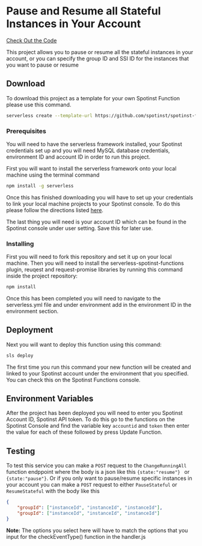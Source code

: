 # Pause and Resume all Stateful Instances in Your Account

[Check Out the Code](https://github.com/spotinst/spotinst-functions-examples/tree/master/node-pagerduty-connection)

This project allows you to pause or resume all the stateful instances in your account, or you can specify the group ID and SSI ID for the instances that you want to pause or resume

## Download

To download this project as a template for your own Spotinst Function please use this command.

```bash
serverless create --template-url https://github.com/spotinst/spotinst-functions-examples/tree/master/node-stateful-instance-service
```

### Prerequisites

You will need to have the serverless framework installed, your Spotinst credentials set up and you will need MySQL database credentials, environment ID and account ID in order to run this project. 

First you will want to install the serverless framework onto your local machine using the terminal command

```bash
npm install -g serverless
```

Once this has finished downloading you will have to set up your credentials to link your local machine projects to your Spotinst console. To do this please follow the directions listed [here](https://serverless.com/framework/docs/providers/spotinst/guide/credentials/).

The last thing you will need is your account ID which can be found in the Spotinst console under user setting. Save this for later use. 

### Installing

First you will need to fork this repository and set it up on your local machine. Then you will need to install the serverless-spotinst-functions plugin, reuqest and request-promise libraries by running this command inside the project repository:

```bash
npm install
```

Once this has been completed you will need to navigate to the serverless.yml file and under environment add in the environment ID in the environment section.

## Deployment

Next you will want to deploy this function using this command:

```bash
sls deploy
```

The first time you run this command your new function will be created and linked to your Spotinst account under the environment that you specified. You can check this on the Spotinst Functions console. 

## Environment Variables

After the project has been deployed you will need to enter you Spotinst Account ID, Spotinst API token. To do this go to the functions on the Spotinst Console and find the variable key `accountid` and `token` then enter the value for each of these followed by press Update Function.

## Testing

To test this service you can make a `POST` request to the `ChangeRunningAll` function endppoint where the body is a json like this
`{state:"resume"} ` or `{state:"pause"}`. Or if you only want to pause/resume specific instances in your account you can make a `POST` request to either `PauseStateful` or `ResumeStateful` with the body like this 
```json
{
	"groupId": ["instanceId", "instanceId", "instanceId"],
	"groupId": ["instanceId", "instanceId", "instanceId"]
}

```

**Note:** The options you select here will have to match the options that you input for the checkEventType() function in the handler.js



